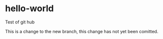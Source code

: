 # hello-world
Test of git hub 

This is a change to the new branch, this change has not yet been comitted. 

